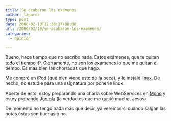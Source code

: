 ```yaml
---
title: Se acabaron los examenes
author: laparca
type: post
date: 2006-02-19T12:38:37+00:00
url: /2006/02/19/se-acabaron-los-examenes/
categories:
  - Opinión

---
```

Bueno, hace tiempo que no escribo nada. Estos exámenes, que te quitan todo el tiempo :P. Ciertamente, no son los exámenes lo que me quitan el tiempo. Es más bien las chorradas que hago.

Me compré un iPod (qué bien viene esto de la beca), y le instalé <a target="_blank" href="http://ipodlinux.org/Main_Page">linux</a>. De hecho, no estudié para una asignatura por ponerle linux.

Aperte de esto, estoy preparando una charla sobre WebServices en <a target="_blank" href="http://www.mono-project.com/Main_Page">Mono</a> y estoy probando <a target="_blank" href="http://www.joomla.org/">Joomla</a> (la verdad es que me gustó mucho, Jesús).

De momento no tengo nada más que decir, ya veremos si cuando salgan las notas éstas son buenas o no.
